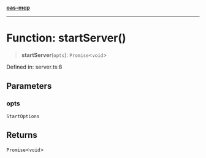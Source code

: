 [**oas-mcp**](../README.md)

***

# Function: startServer()

> **startServer**(`opts`): `Promise`\<`void`\>

Defined in: server.ts:8

## Parameters

### opts

`StartOptions`

## Returns

`Promise`\<`void`\>
